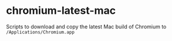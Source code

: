 # chromium-latest-mac
Scripts to download and copy the latest Mac build of Chromium to `/Applications/Chromium.app`
